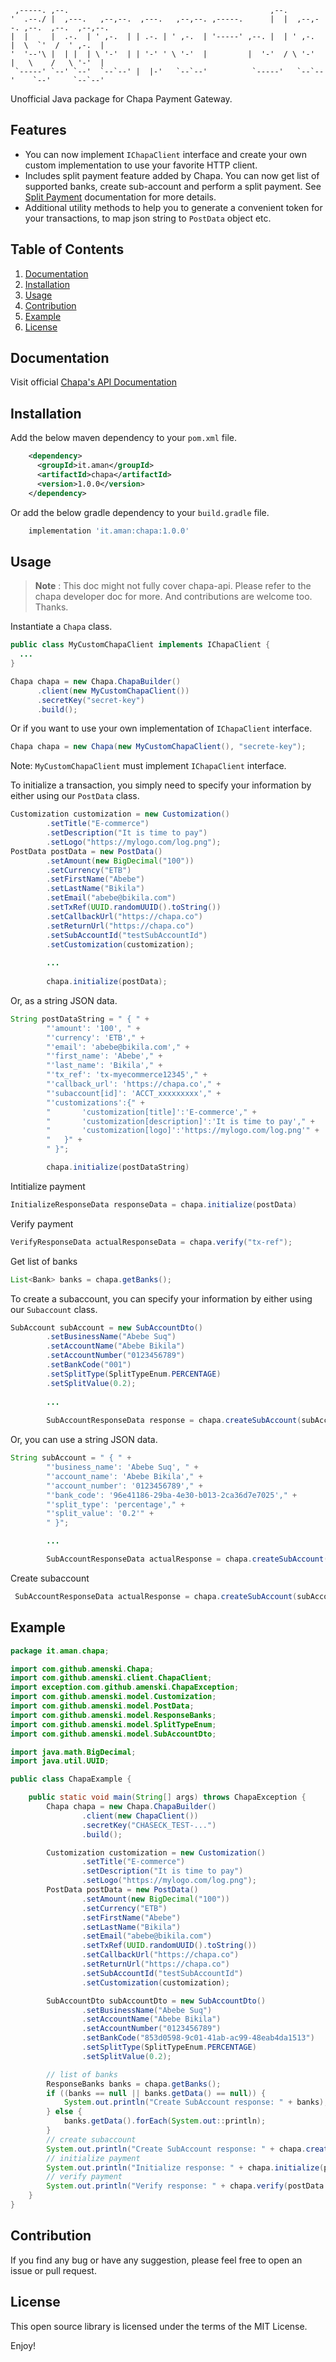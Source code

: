 ```
 ,-----. ,--.                                             ,--.                              
'  .--./ |  ,---.   ,--,--.  ,---.   ,--,--. ,-----.      |  |  ,--,--. ,--.  ,--.  ,--,--. 
|  |     |  .-.  | ' ,-.  | | .-. | ' ,-.  | '-----' ,--. |  | ' ,-.  |  \  `'  /  ' ,-.  | 
'  '--'\ |  | |  | \ '-'  | | '-' ' \ '-'  |         |  '-'  / \ '-'  |   \    /   \ '-'  | 
 `-----' `--' `--'  `--`--' |  |-'   `--`--'          `-----'   `--`--'    `--'     `--`--'
```

Unofficial Java package for Chapa Payment Gateway.

## Features
- You can now implement `IChapaClient` interface and create your own custom implementation
  to use your favorite HTTP client.
- Includes split payment feature added by Chapa. You can now get list of supported banks, create
  sub-account and perform a split payment. See [Split Payment](https://developer.chapa.co/docs/split-payment/) documentation for more details.
- Additional utility methods to help you to generate a convenient token for your transactions, to map json string
  to `PostData` object etc.

## Table of Contents
1. [Documentation](#documentation)
2. [Installation](#installation)
3. [Usage](#usage)
4. [Contribution](#contribution)
5. [Example](#example)
6. [License](#license)

## Documentation
Visit official [Chapa's API Documentation](https://developer.chapa.co/docs)
## Installation
 Add the below maven dependency to your `pom.xml` file.
```xml
    <dependency>
      <groupId>it.aman</groupId>
      <artifactId>chapa</artifactId>
      <version>1.0.0</version>
    </dependency>
```
Or add the below gradle dependency to your `build.gradle` file.
```groovy
    implementation 'it.aman:chapa:1.0.0'
```

## Usage

> **Note** : This doc might not fully cover chapa-api. Please refer to the chapa developer doc for more. And contributions are welcome too. Thanks.


Instantiate a `Chapa` class.
```java       
public class MyCustomChapaClient implements IChapaClient {
  ...
}

Chapa chapa = new Chapa.ChapaBuilder()
      .client(new MyCustomChapaClient())
      .secretKey("secret-key")
      .build();
```
Or if you want to use your own implementation of `IChapaClient` interface.
```java
Chapa chapa = new Chapa(new MyCustomChapaClient(), "secrete-key");
```
Note: `MyCustomChapaClient` must implement `IChapaClient` interface.

To initialize a transaction, you simply need to specify your information by either using our `PostData` class.

```java
Customization customization = new Customization()
        .setTitle("E-commerce")
        .setDescription("It is time to pay")
        .setLogo("https://mylogo.com/log.png");
PostData postData = new PostData()
        .setAmount(new BigDecimal("100"))
        .setCurrency("ETB")
        .setFirstName("Abebe")
        .setLastName("Bikila")
        .setEmail("abebe@bikila.com")
        .setTxRef(UUID.randomUUID().toString())
        .setCallbackUrl("https://chapa.co")
        .setReturnUrl("https://chapa.co")
        .setSubAccountId("testSubAccountId")
        .setCustomization(customization);
        
        ...
        
        chapa.initialize(postData);
```
Or, as a string JSON data.
```java 
String postDataString = " { " +
        "'amount': '100', " +
        "'currency': 'ETB'," +
        "'email': 'abebe@bikila.com'," +
        "'first_name': 'Abebe'," +
        "'last_name': 'Bikila'," +
        "'tx_ref': 'tx-myecommerce12345'," +
        "'callback_url': 'https://chapa.co'," +
        "'subaccount[id]': 'ACCT_xxxxxxxxx'," +
        "'customizations':{" +
        "       'customization[title]':'E-commerce'," +
        "       'customization[description]':'It is time to pay'," +
        "       'customization[logo]':'https://mylogo.com/log.png'" +
        "   }" +
        " }";

        chapa.initialize(postDataString)
```
Intitialize payment
```java
InitializeResponseData responseData = chapa.initialize(postData) 
```
Verify payment
```java
VerifyResponseData actualResponseData = chapa.verify("tx-ref"); 
```
Get list of banks
```java
List<Bank> banks = chapa.getBanks();
```
To create a subaccount, you can specify your information by either using our `Subaccount` class.
```java
SubAccount subAccount = new SubAccountDto()
        .setBusinessName("Abebe Suq")
        .setAccountName("Abebe Bikila")
        .setAccountNumber("0123456789")
        .setBankCode("001")
        .setSplitType(SplitTypeEnum.PERCENTAGE)
        .setSplitValue(0.2);
        
        ...
        
        SubAccountResponseData response = chapa.createSubAccount(subAccountDto);
```
Or, you can use a string JSON data.
```java
String subAccount = " { " +
        "'business_name': 'Abebe Suq', " +
        "'account_name': 'Abebe Bikila'," +
        "'account_number': '0123456789'," +
        "'bank_code': '96e41186-29ba-4e30-b013-2ca36d7e7025'," +
        "'split_type': 'percentage'," +
        "'split_value': '0.2'" +
        " }";

        ...

        SubAccountResponseData actualResponse = chapa.createSubAccount(subAccount);
```
Create subaccount
```java
 SubAccountResponseData actualResponse = chapa.createSubAccount(subAccountDto);
```
## Example

```java
package it.aman.chapa;

import com.github.amenski.Chapa;
import com.github.amenski.client.ChapaClient;
import exception.com.github.amenski.ChapaException;
import com.github.amenski.model.Customization;
import com.github.amenski.model.PostData;
import com.github.amenski.model.ResponseBanks;
import com.github.amenski.model.SplitTypeEnum;
import com.github.amenski.model.SubAccountDto;

import java.math.BigDecimal;
import java.util.UUID;

public class ChapaExample {

    public static void main(String[] args) throws ChapaException {
        Chapa chapa = new Chapa.ChapaBuilder()
                .client(new ChapaClient())
                .secretKey("CHASECK_TEST-...")
                .build();

        Customization customization = new Customization()
                .setTitle("E-commerce")
                .setDescription("It is time to pay")
                .setLogo("https://mylogo.com/log.png");
        PostData postData = new PostData()
                .setAmount(new BigDecimal("100"))
                .setCurrency("ETB")
                .setFirstName("Abebe")
                .setLastName("Bikila")
                .setEmail("abebe@bikila.com")
                .setTxRef(UUID.randomUUID().toString())
                .setCallbackUrl("https://chapa.co")
                .setReturnUrl("https://chapa.co")
                .setSubAccountId("testSubAccountId")
                .setCustomization(customization);

        SubAccountDto subAccountDto = new SubAccountDto()
                .setBusinessName("Abebe Suq")
                .setAccountName("Abebe Bikila")
                .setAccountNumber("0123456789")
                .setBankCode("853d0598-9c01-41ab-ac99-48eab4da1513")
                .setSplitType(SplitTypeEnum.PERCENTAGE)
                .setSplitValue(0.2);

        // list of banks
        ResponseBanks banks = chapa.getBanks();
        if ((banks == null || banks.getData() == null)) {
            System.out.println("Create SubAccount response: " + banks);
        } else {
            banks.getData().forEach(System.out::println);
        }
        // create subaccount
        System.out.println("Create SubAccount response: " + chapa.createSubAccount(subAccountDto));
        // initialize payment
        System.out.println("Initialize response: " + chapa.initialize(postData));
        // verify payment
        System.out.println("Verify response: " + chapa.verify(postData.getTxRef()));
    }
}
```
## Contribution
If you find any bug or have any suggestion, please feel free to open an issue or pull request.

## License
This open source library is licensed under the terms of the MIT License.

Enjoy!
